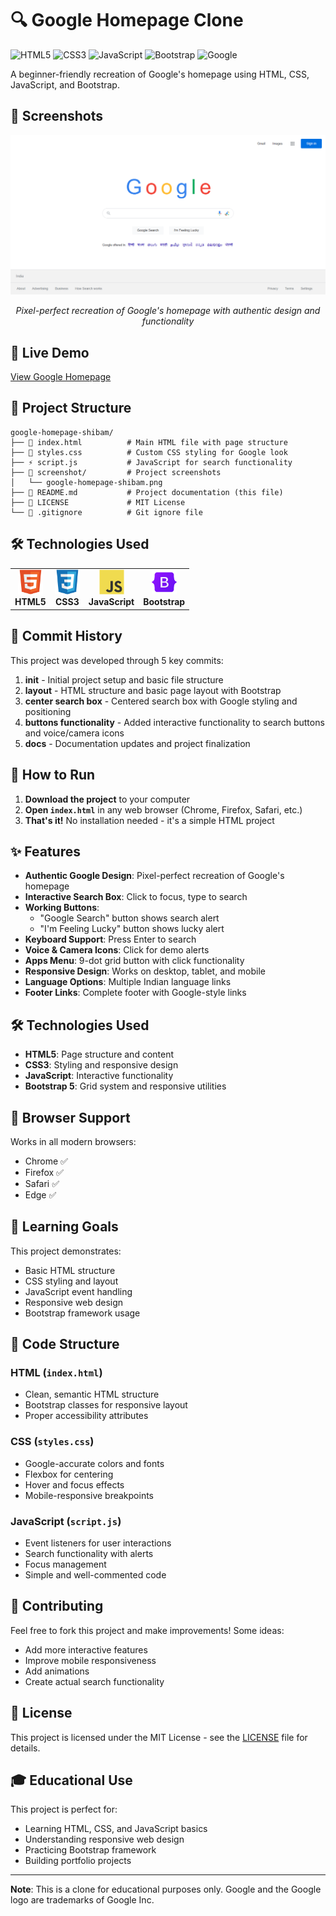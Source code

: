 # 🔍 Google Homepage Clone

![HTML5](https://img.shields.io/badge/HTML5-E34F26?style=for-the-badge&logo=html5&logoColor=white)
![CSS3](https://img.shields.io/badge/CSS3-1572B6?style=for-the-badge&logo=css3&logoColor=white)
![JavaScript](https://img.shields.io/badge/JavaScript-F7DF1E?style=for-the-badge&logo=javascript&logoColor=black)
![Bootstrap](https://img.shields.io/badge/Bootstrap-563D7C?style=for-the-badge&logo=bootstrap&logoColor=white)
![Google](https://img.shields.io/badge/Google-4285F4?style=for-the-badge&logo=google&logoColor=white)

A beginner-friendly recreation of Google's homepage using HTML, CSS, JavaScript, and Bootstrap.

## 📸 Screenshots

<div align="center">
  <img src="screenshot/google-homepage-shibam.png" alt="Google Homepage Clone Screenshot" width="800">
  <p><em>Pixel-perfect recreation of Google's homepage with authentic design and functionality</em></p>
</div>

## 🚀 Live Demo

[View Google Homepage](https://google-homepage-shibam.vercel.app)

## 📁 Project Structure

```
google-homepage-shibam/
├── 📄 index.html          # Main HTML file with page structure
├── 🎨 styles.css          # Custom CSS styling for Google look
├── ⚡ script.js           # JavaScript for search functionality
├── 📸 screenshot/         # Project screenshots
│   └── google-homepage-shibam.png
├── 📖 README.md           # Project documentation (this file)
├── 📜 LICENSE             # MIT License
└── 🚫 .gitignore          # Git ignore file
```

## 🛠️ Technologies Used

<table>
<tr>
<td align="center"><img src="https://raw.githubusercontent.com/devicons/devicon/master/icons/html5/html5-original.svg" width="40" height="40"/><br><b>HTML5</b></td>
<td align="center"><img src="https://raw.githubusercontent.com/devicons/devicon/master/icons/css3/css3-original.svg" width="40" height="40"/><br><b>CSS3</b></td>
<td align="center"><img src="https://raw.githubusercontent.com/devicons/devicon/master/icons/javascript/javascript-original.svg" width="40" height="40"/><br><b>JavaScript</b></td>
<td align="center"><img src="https://raw.githubusercontent.com/devicons/devicon/master/icons/bootstrap/bootstrap-original.svg" width="40" height="40"/><br><b>Bootstrap</b></td>
</tr>
</table>

## 📝 Commit History

This project was developed through 5 key commits:

1. **init** - Initial project setup and basic file structure
2. **layout** - HTML structure and basic page layout with Bootstrap
3. **center search box** - Centered search box with Google styling and positioning
4. **buttons functionality** - Added interactive functionality to search buttons and voice/camera icons
5. **docs** - Documentation updates and project finalization

## 🚀 How to Run

1. **Download the project** to your computer
2. **Open `index.html`** in any web browser (Chrome, Firefox, Safari, etc.)
3. **That's it!** No installation needed - it's a simple HTML project

## ✨ Features

- **Authentic Google Design**: Pixel-perfect recreation of Google's homepage
- **Interactive Search Box**: Click to focus, type to search
- **Working Buttons**: 
  - "Google Search" button shows search alert
  - "I'm Feeling Lucky" button shows lucky alert
- **Keyboard Support**: Press Enter to search
- **Voice & Camera Icons**: Click for demo alerts
- **Apps Menu**: 9-dot grid button with click functionality
- **Responsive Design**: Works on desktop, tablet, and mobile
- **Language Options**: Multiple Indian language links
- **Footer Links**: Complete footer with Google-style links

## 🛠️ Technologies Used

- **HTML5**: Page structure and content
- **CSS3**: Styling and responsive design
- **JavaScript**: Interactive functionality
- **Bootstrap 5**: Grid system and responsive utilities

## 📱 Browser Support

Works in all modern browsers:
- Chrome ✅
- Firefox ✅
- Safari ✅
- Edge ✅

## 🎯 Learning Goals

This project demonstrates:
- Basic HTML structure
- CSS styling and layout
- JavaScript event handling
- Responsive web design
- Bootstrap framework usage

## 📝 Code Structure

### HTML (`index.html`)
- Clean, semantic HTML structure
- Bootstrap classes for responsive layout
- Proper accessibility attributes

### CSS (`styles.css`)
- Google-accurate colors and fonts
- Flexbox for centering
- Hover and focus effects
- Mobile-responsive breakpoints

### JavaScript (`script.js`)
- Event listeners for user interactions
- Search functionality with alerts
- Focus management
- Simple and well-commented code

## 🤝 Contributing

Feel free to fork this project and make improvements! Some ideas:
- Add more interactive features
- Improve mobile responsiveness
- Add animations
- Create actual search functionality

## 📄 License

This project is licensed under the MIT License - see the [LICENSE](LICENSE) file for details.

## 🎓 Educational Use

This project is perfect for:
- Learning HTML, CSS, and JavaScript basics
- Understanding responsive web design
- Practicing Bootstrap framework
- Building portfolio projects

---

**Note**: This is a clone for educational purposes only. Google and the Google logo are trademarks of Google Inc.
